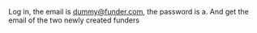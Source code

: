 Log in, the email is dummy@funder.com, the password is a. And get the email of the two newly created funders